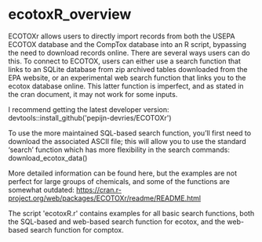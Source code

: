 # ecotoxR_overview
ECOTOXr allows users to directly import records from both the USEPA ECOTOX database and the CompTox database into an R script, bypassing the need to download records online. There are several ways users can do this. To connect to ECOTOX, users can either use a search function that links to an SQLite database from zip archived tables downloaded from the EPA website, or an experimental web search function that links you to the ecotox database online. This latter function is imperfect, and as stated in the cran document, it may not work for some inputs. 


I recommend getting the latest developer version: devtools::install_github('pepijn-devries/ECOTOXr')

To use the more maintained SQL-based search function, you’ll first need to download the associated ASCII file; this will allow you to use the standard ‘search’ function which has more flexibility in the search commands: download_ecotox_data()

More detailed information can be found here, but the examples are not perfect for large groups of chemicals, and some of the functions are somewhat outdated: https://cran.r-project.org/web/packages/ECOTOXr/readme/README.html

The script 'ecotoxR.r' contains examples for all basic search functions, both the SQL-based and web-based search function for ecotox, and the web-based search function for comptox. 


